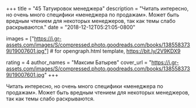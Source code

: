 
+++
title = "45 Татуировок менеджера"
description = "Читать интересно, но очень много специфики «менеджера по продажам». Может быть вредным чтением для некоторых менеджеров, так как темы слабо раскрываются."
date = "2018-12-12T05:21:05-0800"

images = ["https://i.gr-assets.com/images/S/compressed.photo.goodreads.com/books/1385583739l/19007601.jpg"]  # for opengraph.html template, https://bit.ly/2V9KDX9

rating = 4
author_names = "Максим Батырев"
cover_url = "https://i.gr-assets.com/images/S/compressed.photo.goodreads.com/books/1385583739l/19007601.jpg"
+++

Читать интересно, но очень много специфики «менеджера по продажам». Может быть вредным чтением для некоторых менеджеров, так как темы слабо раскрываются.
